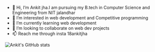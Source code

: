 - 👋 Hi, I’m Ankit jha.I am pursuing my B.tech in Computer Science and Engineering from NIT jalandhar
- 👀 I’m interested in web development and Competitive programming
- 🌱 I’m currently learning web development
- 💞️ I’m looking to collaborate on web dev projects
- 📫 Reach me through insta 18ankitjha

![Ankit's GitHub stats](https://github-readme-stats.vercel.app/api?username=18ankitjha&theme=outrun&show_icons=true)
<!---
18ankitjha/18ankitjha is a ✨ special ✨ repository because its `README.md` (this file) appears on your GitHub profile.
You can click the Preview link to take a look at your changes.
--->
